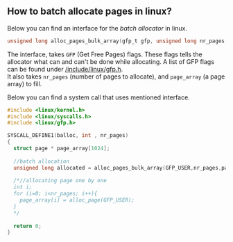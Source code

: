 ## **How to batch allocate pages in linux?**
Below you can find an interface for the _batch allocator_ in linux.
```c
unsigned long alloc_pages_bulk_array(gfp_t gfp, unsigned long nr_pages, struct page **page_array)
```
The interface, takes `GFP` (Get Free Pages) flags. These flags tells the allocator what can and can't be done while allocating.
A list of GFP flags can be found under [/include/linux/gfp.h](https://elixir.bootlin.com/linux/v5.14.1/source/include/linux/gfp.h#L323).  
It also takes `nr_pages` (number of pages to allocate), and `page_array` (a page array) to fill.
  
Below you can find a system call that uses mentioned interface.
```c
#include <linux/kernel.h>
#include <linux/syscalls.h>
#include <linux/gfp.h>

SYSCALL_DEFINE1(balloc, int , nr_pages)
{
  struct page * page_array[1024];
  
  //batch allocation
  unsigned long allocated = alloc_pages_bulk_array(GFP_USER,nr_pages,page_array);
  
  /*//allocating page one by one
  int i;
  for (i=0; i<nr_pages; i++){
    page_array[i] = alloc_page(GFP_USER);
  }
  */
  
  return 0;
}
```
